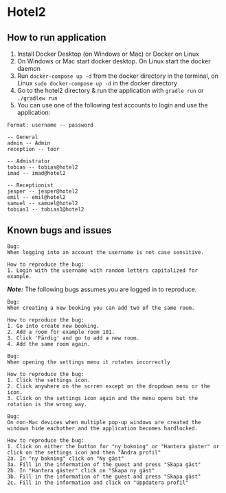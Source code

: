 # Hotel2

## How to run application

1. Install Docker Desktop (on Windows or Mac) or Docker on Linux
2. On Windows or Mac start docker desktop. On Linux start the docker daemon
3. Run `docker-compose up -d` from the docker directory in the terminal, on Linux `sudo docker-compose up -d` in the docker directory
4. Go to the hotel2 directory & run the application with `gradle run` or `./gradlew run`
5. You can use one of the following test accounts to login and use the application:

```logins
Format: username -- password

-- General
admin -- Admin
reception -- toor

-- Admistrator
tobias -- tobias@hotel2
imad -- imad@hotel2

-- Receptionist
jesper -- jesper@hotel2
emil -- emil@hotel2
samuel -- samuel@hotel2
tobias1 -- tobias1@hotel2
```

## Known bugs and issues

```bug1
Bug:
When logging into an account the username is not case sensitive.

How to reproduce the bug:
1. Login with the username with random letters capitalized for example.
```

***Note:*** The following bugs assumes you are logged in to reproduce.

```bug2
Bug:
When creating a new booking you can add two of the same room.

How to reproduce the bug:
1. Go into create new booking.
2. Add a room for example room 101.
3. Click 'Färdig' and go to add a new room.
4. Add the same room again.
```

```bug3
Bug:
When opening the settings menu it rotates incorrectly

How to reproduce the bug:
1. Click the settings icon.
2. Click anywhere on the scrren except on the dropdown menu or the icon.
3. Click on the settings icon again and the menu opens but the rotation is the wrong way.
```

```bug4
Bug:
On non-Mac devices when multiple pop-up windows are created the windows hide eachother and the application becomes hardlocked.

How to reproduce the bug:
1. Click on either the button for "ny bokning" or "Hantera gäster" or click on the settings icon and then "Ändra profil"
2a. In "ny bokning" click on "Ny gäst"
3a. Fill in the information of the guest and press "Skapa gäst"
2b. In "Hantera gäster" click on "Skapa ny gäst"
3b. Fill in the information of the guest and press "Skapa gäst"
2c. Fill in the information and click on "Uppdatera profil"
```
